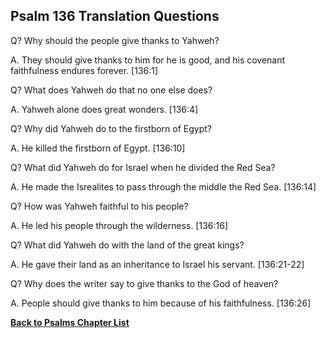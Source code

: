 ## Psalm 136 Translation Questions ##

Q? Why should the people give thanks to Yahweh?

A. They should give thanks to him for he is good, and his covenant faithfulness endures forever. [136:1]

Q? What does Yahweh do that no one else does?

A. Yahweh alone does great wonders. [136:4]

Q? Why did Yahweh do to the firstborn of Egypt?

A. He killed the firstborn of Egypt. [136:10]

Q? What did Yahweh do for Israel when he divided the Red Sea?

A. He made the Isrealites to pass through the middle the Red Sea. [136:14]

Q? How was Yahweh faithful to his people?

A. He led his people through the wilderness. [136:16]

Q? What did Yahweh do with the land of the great kings?

A. He gave their land as an inheritance to Israel his servant. [136:21-22]

Q? Why does the writer say to give thanks to the God of heaven?

A. People should give thanks to him because of his faithfulness. [136:26]

__[Back to Psalms Chapter List](./)__

